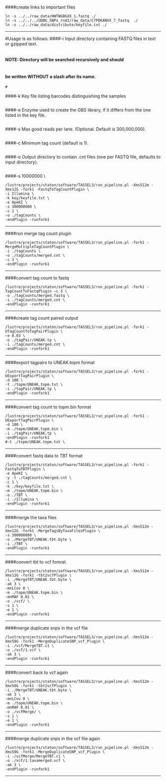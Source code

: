 ####create links to important files
```
ln -s ../../raw_data/HWTWGBGXX_1.fastq ./
ln -s ../../../UDBG_SNPs_rnd1/raw_data/C7PDKANXX_7_fastq  ./
ln -s ../../raw_data/distribute/keyfile.txt ./
```
---
#Usage is as follows:
####-i  Input directory containing FASTQ files in text or gzipped text.
```
```
####    NOTE: Directory will be searched recursively and should
```
```
####    be written WITHOUT a slash after its name.
```
#
```
####-k  Key file listing barcodes distinguishing the samples
```
```
####-e  Enzyme used to create the GBS library, if it differs from the one listed in the key file.
```
```
####-s  Max good reads per lane. (Optional. Default is 300,000,000).
```
```
####-c  Minimum tag count (default is 1).
```
```
####-o  Output directory to contain .cnt files (one per FASTQ file, defaults to input directory).
```
```
####-s 10000000 \
```
/lustre/projects/staton/software/TASSEL3/run_pipeline.pl -Xms512m -Xmx12G -fork1 -FastqToTagCountPlugin \
-i Illumina \
-k key/keyfile.txt \
-e ApeKI \
-s 300000000 \
-c 1 \
-o ./tagCounts \
-endPlugin -runfork1
```
---
####run merge tag count plugin
```
/lustre/projects/staton/software/TASSEL3/run_pipeline.pl -fork1 -MergeMultipleTagCountPlugin \
-i ./tagCounts \
-o ./tagCounts/merged.cnt \
-c 3 \
-endPlugin -runfork1
```
---
####convert tag count to fastq
```
/lustre/projects/staton/software/TASSEL3/run_pipeline.pl -fork1 -TagCountToFastqPlugin –c 3 \
-o ./tagCounts/merged.fastq \
-i ./tagCounts/merged.cnt \
-endPlugin -runfork1
```
---
####create tag count paired output
```
/lustre/projects/staton/software/TASSEL3/run_pipeline.pl -fork1 -UTagCountToTagPairPlugin \
–e 0.03 \
-o ./tagPair/UNEAK.tp \
-i ./tagCounts/merged.cnt \
-endPlugin -runfork1
```
---
####export tagpairs to UNEAK.topm format
```
/lustre/projects/staton/software/TASSEL3/run_pipeline.pl -fork1 -UExportTagPairPlugin \
-d 100 \
-t ./topm/UNEAK.topm.txt \
-i ./tagPair/UNEAK.tp \
-endPlugin -runfork1
```
---
####convert tag count to topm.bin format
```
/lustre/projects/staton/software/TASSEL3/run_pipeline.pl -fork1 -UExportTagPairPlugin \
-d 100 \
-m ./topm/UNEAK.topm.bin \
-i ./tagPair/UNEAK.tp \
-endPlugin -runfork1
#-t ./topm/UNEAK.topm.txt \
```
---
####convert fastq data to TBT format
```
/lustre/projects/staton/software/TASSEL3/run_pipeline.pl -fork1 -FastqToTBTPlugin \
-e ApeKI \
-y -t ./tagCounts/merged.cnt \
-c 1 \
-k ./key/keyfile.txt \
–m ./topm/UNEAK.topm.bin \
-o ./TBT \
-i ./Illumina \
-endPlugin -runfork1
```
---
####merge the taxa files 
```
/lustre/projects/staton/software/TASSEL3/run_pipeline.pl -Xms512m -Xmx12G -fork1 -MergeTagsByTaxaFilesPlugin \
-s 300000000 \
-o ./MergeTBT/UNEAK.tbt.byte \
-i ./TBT \
-endPlugin -runfork1
```
---
####convert tbt to vcf fomrat
```
/lustre/projects/staton/software/TASSEL3/run_pipeline.pl -Xms512m -Xmx12G -fork1 -tbt2vcfPlugin \
-i ./MergeTBT/UNEAK.tbt.byte \
-ak 3 \
-mnLCov 0 \
-m ./topm/UNEAK.topm.bin \
-mnMAF 0.01 \
-o ./vcf/ \
-s 1 \
-e 1 \
-endPlugin -runfork1
```
---
####merge duplicate snps in the vcf file
```
/lustre/projects/staton/software/TASSEL3/run_pipeline.pl -Xms512m -Xmx50G -fork1 -MergeDuplicateSNP_vcf_Plugin \
-i ./vcf/MergeTBT.c1 \
-o ./vcf/1.vcf \
-ak 3 \
-endPlugin -runfork1
```
---
####convert back to vcf again
```
/lustre/projects/staton/software/TASSEL3/run_pipeline.pl -Xms512m -Xmx50G -fork1 -tbt2vcfPlugin \
-i ./MergeTBT/UNEAK.tbt.byte \
-ak 3 \
-mnLCov 0 \
-m ./topm/UNEAK.topm.bin \
-mnMAF 0.01 \
-o ./vcfMerge/ \
-s 1 \
-e 1 \
-endPlugin -runfork1
```
---
####merge duplicate snps in the vcf file again
```
/lustre/projects/staton/software/TASSEL3/run_pipeline.pl -Xms512m -Xmx50G -fork1 -MergeDuplicateSNP_vcf_Plugin \
-i ./vcfMerge/MergeTBT.c1 \
-o ./vcf/1.taxamerged.vcf \
-ak 3 \
-endPlugin -runfork1
```
---
